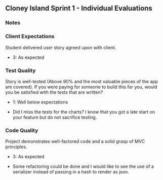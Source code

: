 ## Cloney Island Sprint 1 - Individual Evaluations

### Notes

### Client Expectations

Student delivered user story agreed upon with client.

- 3: As expected

### Test Quality

Story is well-tested (Above 90% and the most valuable pieces of the app are covered). If you were paying for someone to build this for you, would you be satisfied with the tests that are written?

- 1: Well below expectations

* Did I miss the tests for the charts? I know that you got a late start on your feature but do not sacrifice testing.

### Code Quality

Project demonstrates well-factored code and a solid grasp of MVC principles.

- 3: As expected

* Some refactoring could be done and I would like to see the use of a serializer instead of passing in a hash to render as json. 
